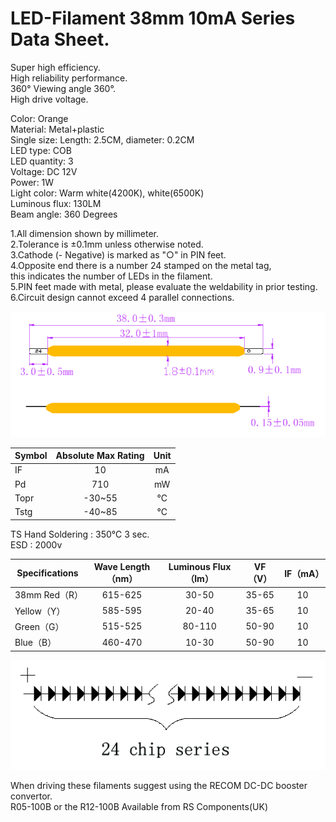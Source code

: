 # LED-Filament 38mm 10mA Series Data Sheet.

Super high efficiency.  
High reliability performance.  
360° Viewing angle 360°.  
High drive voltage.  

Color: Orange  
Material: Metal+plastic  
Single size: Length: 2.5CM, diameter: 0.2CM  
LED type: COB  
LED quantity: 3  
Voltage: DC 12V  
Power: 1W  
Light color: Warm white(4200K), white(6500K)  
Luminous flux: 130LM  
Beam angle: 360 Degrees  

1.All dimension shown by millimeter.  
2.Tolerance is ±0.1mm unless otherwise noted.  
3.Cathode (- Negative) is marked as "○" in PIN feet.  
4.Opposite end there is a number 24 stamped on the metal tag,  
  this indicates the number of LEDs in the filament.  
5.PIN feet made with metal, please evaluate the weldability in prior testing.  
6.Circuit design cannot exceed 4 parallel connections.


![alt text](https://github.com/Galaxy-Man/LED-Filament/blob/master/LEDFilamentDimensions.png "Dimensions")

| Symbol | Absolute Max Rating | Unit |
| ------------- | :-------------: |:-------------: |
|IF |10 |mA | 
|Pd |710 |mW | 
|Topr |-30~55 |℃ | 
|Tstg | -40~85|℃ | 

TS Hand Soldering : 350℃ 3 sec.   
ESD : 2000v

|  	Specifications|  	Wave Length（nm）|  	Luminous Flux（lm） | 	VF（V）|  	IF（mA）|  
| ------------- | :-------------: |:-------------:|:-------------: |:-------------: |
| 38mm 	Red（R）|  	615-625|  	30-50 | 	35-65|  	10 	    |     
| Yellow（Y）|  	585-595|  	20-40 | 	35-65| 	10 	 | 
| Green（G）|  	515-525 | 	80-110|  	50-90| 	10 	 | 
| Blue（B）|  	460-470 | 	10-30|  	50-90| 	10 	 | 


![alt text](https://github.com/Galaxy-Man/LED-Filament/blob/master/LEDFilament24ChipSeries.png "LED Filament 24Chip Series")

When driving these filaments suggest using the RECOM DC-DC booster convertor.  
R05-100B or the R12-100B
Available from RS Components(UK)


